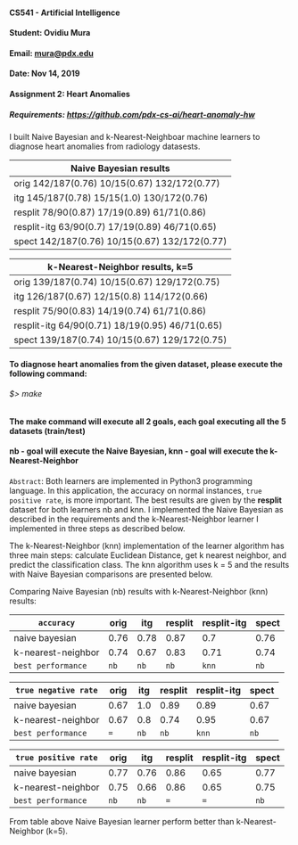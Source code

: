 #### CS541 - Artificial Intelligence
#### Student: Ovidiu Mura
#### Email: mura@pdx.edu
#### Date: Nov 14, 2019
#### Assignment 2: Heart Anomalies
##### Requirements: https://github.com/pdx-cs-ai/heart-anomaly-hw

I built Naive Bayesian and k-Nearest-Neighboar machine learners to diagnose heart anomalies from radiology datasests.


| Naive Bayesian results |
| --- |
| orig 142/187(0.76)  10/15(0.67)  132/172(0.77) |
| itg 145/187(0.78)  15/15(1.0)  130/172(0.76) |
| resplit 78/90(0.87)  17/19(0.89)  61/71(0.86) |
| resplit-itg 63/90(0.7)  17/19(0.89)  46/71(0.65) |
| spect 142/187(0.76)  10/15(0.67)  132/172(0.77) |

| k-Nearest-Neighbor results, k=5 |
| --- |
| orig 139/187(0.74)  10/15(0.67)  129/172(0.75) |
| itg 126/187(0.67)  12/15(0.8)  114/172(0.66) |
| resplit 75/90(0.83)  14/19(0.74)  61/71(0.86) |
| resplit-itg 64/90(0.71)  18/19(0.95)  46/71(0.65) |
| spect 139/187(0.74)  10/15(0.67)  129/172(0.75) |


#### To diagnose heart anomalies from the given dataset, please execute the following command:
###### $> make
####
#### The make command will execute all 2 goals, each goal executing all the 5 datasets (train/test)
#### nb - goal will execute the Naive Bayesian, knn - goal will execute the k-Nearest-Neighbor
####

`Abstract`: Both learners are implemented in Python3 programming language. In this application, the accuracy
on normal instances, `true positive rate`, is more important. The best results are given by the **resplit** dataset for both learners nb and knn. I implemented the Naive Bayesian as described in the requirements and the k-Nearest-Neighbor learner I implemented in three steps as described below.

The k-Nearest-Neighbor (knn) implementation of the learner algorithm has three main steps: calculate Euclidean Distance, get k nearest neighbor, and predict the classification class. The knn algorithm uses k = 5 and the results with Naive Bayesian comparisons are presented below.

Comparing Naive Bayesian (nb) results with k-Nearest-Neighbor (knn) results:


| `accuracy` | orig | itg | resplit | resplit-itg | spect |
| --- | --- | --- | --- | --- | --- |
| naive bayesian | 0.76 | 0.78 | 0.87 | 0.7 | 0.76 |
| k-nearest-neighbor | 0.74 | 0.67 | 0.83 | 0.71 | 0.74 |
| `best performance` | `nb` | `nb` | `nb` | `knn` | `nb` |



| `true negative rate` | orig | itg | resplit | resplit-itg | spect |
| --- | --- | --- | --- | --- | --- |
| naive bayesian | 0.67 | 1.0 | 0.89 | 0.89 | 0.67 |
| k-nearest-neighbor | 0.67 | 0.8 | 0.74 | 0.95 | 0.67 |
| `best performance` | `=` | `nb` | `nb` | `knn` | `nb` |



| `true positive rate` | orig | itg | resplit | resplit-itg | spect |
| --- | --- | --- | --- | --- | --- |
| naive bayesian | 0.77 | 0.76 | 0.86 | 0.65 | 0.77 |
| k-nearest-neighbor | 0.75 | 0.66 | 0.86 | 0.65 | 0.75 |
| `best performance` | `nb` | `nb` | `=` | `=` | `nb` |


From table above Naive Bayesian learner perform better than k-Nearest-Neighbor (k=5).
